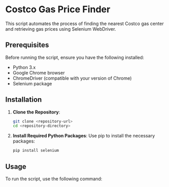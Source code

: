 # Costco Gas Price Finder

This script automates the process of finding the nearest Costco gas center and retrieving gas prices using Selenium WebDriver.

## Prerequisites

Before running the script, ensure you have the following installed:

- Python 3.x
- Google Chrome browser
- ChromeDriver (compatible with your version of Chrome)
- Selenium package

## Installation

1. **Clone the Repository**: 
   ```bash
   git clone <repository-url>
   cd <repository-directory>
   ```

2. **Install Required Python Packages**:
   Use pip to install the necessary packages:
   ```bash
   pip install selenium
   ```


## Usage

To run the script, use the following command:

